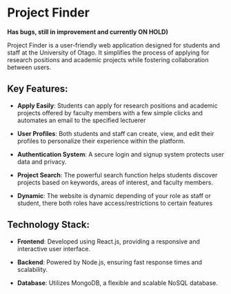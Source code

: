 # Project Finder

**Has bugs, still in improvement and currently ON HOLD)**

Project Finder is a user-friendly web application designed for students and staff at the University of Otago. It simplifies the process of applying for research positions and academic projects while fostering collaboration between users.

## Key Features:

- **Apply Easily**: Students can apply for research positions and academic projects offered by faculty members with a few simple clicks and automates an email to the specified lectuerer

- **User Profiles**: Both students and staff can create, view, and edit their profiles to personalize their experience within the platform.

- **Authentication System**: A secure login and signup system protects user data and privacy.

- **Project Search**: The powerful search function helps students discover projects based on keywords, areas of interest, and faculty members.
- **Dynamic**: The website is dynamic depending of your role as staff or student, there both roles have access/restrictions to certain features

## Technology Stack:

- **Frontend**: Developed using React.js, providing a responsive and interactive user interface.

- **Backend**: Powered by Node.js, ensuring fast response times and scalability.

- **Database**: Utilizes MongoDB, a flexible and scalable NoSQL database.


